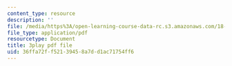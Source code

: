 ```yaml
---
content_type: resource
description: ''
file: /media/https%3A/open-learning-course-data-rc.s3.amazonaws.com/18-03sc-differential-equations-fall-2011/36ffa72ff52139458a7dd1ac71754ff6_wwfjLBWfiSI.pdf
file_type: application/pdf
resourcetype: Document
title: 3play pdf file
uid: 36ffa72f-f521-3945-8a7d-d1ac71754ff6
---
```

